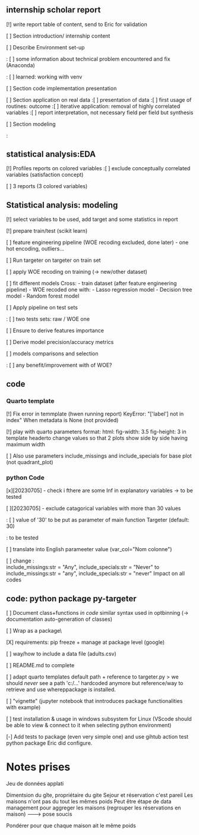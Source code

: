 # <todo>

## internship scholar report

\[!\] write report table of content, send to Eric for validation

\[ \] Section introduction/ internship content

\[ \] Describe Environment set-up

:   \[ \] some information about technical problem encountered and fix (Anaconda)

:   \[ \] learned: working with venv

\[ \] Section code implementation presentation

\[ \] Section application on real data :\[ \] presentation of data :\[ \] first usage of routines: outcome :\[ \] iterative application: removal of highly correlated variables :\[ \] report interpretation, not necessary field per field but synthesis

\[ \] Section modeling

:   <todo>

## statistical analysis:EDA

\[!\] Profiles reports on colored variables :\[ \] exclude conceptually correlated variables (satisfaction concept)

\[ \] 3 reports (3 colored variables)

## Statistical analysis: modeling

\[!\] select variables to be used, add target and some statistics in report

\[!\] prepare train/test (scikit learn)

\[ \] feature engineering pipeline (WOE recoding excluded, done later) - one hot encoding, outliers...

\[ \] Run targeter on targeter on train set

\[ \] apply WOE recoding on training (-\> new/other dataset)

\[ \] fit different models Cross: - train dataset (after feature engineering pipeline) - WOE recoded one with: - Lasso regression model - Decision tree model - Random forest model

\[ \] Apply pipeline on test sets

:   \[ \] two tests sets: raw / WOE one

\[ \] Ensure to derive features importance

\[ \] Derive model precision/accuracy metrics

\[ \] models comparisons and selection

:   \[ \] any benefit/improvement with of WOE?

## code

### Quarto template

\[!\] Fix error in temmplate (hwen running report) KeyError: "\['label'\] not in index" When metadata is None (not provided)

\[!\] play with quarto parameters format: html: fig-width: 3.5 fig-height: 3 in template headerto change values so that 2 plots show side by side having maximum width

\[ \] Also use parameters include_missings and include_specials for base plot (not quadrant_plot)

### python Code

\[x\]\[20230705\] - check i fthere are some Inf in explanatory variables -\> to be tested

\[ \]\[20230705\] - exclude catagorical variables with more than 30 values

:   \[ \] value of '30' to be put as parameter of main function Targeter (default: 30)

:   to be tested

\[ \] translate into English parameeter value (var_col="Nom colonne")

\[ \] change :\
include_missings:str = "Any", include_specials:str = "Never" to include_missings:str = "any", include_specials:str = "never" Impact on all codes

## code: python package py-targeter

\[ \] Document class+functions *in code* similar syntax used in optbinning (-\> documentation auto-generation of classes)

\[ \] Wrap as a package\

\[X\] requirements: pip freeze + manage at package level (google)

\[ \] way/how to include a data file (adults.csv)

\[ \] README.md to complete

\[ \] adapt quarto templates default path + reference to targeter.py \> we should *never* see a path 'c:/...' hardcoded anymore but reference/way to retrieve and use whereppackage is installed.

\[ \] "vignette" (jupyter notebook that inntroduces package functionalities with example)

\[ \] test installation & usage in windows subsystem for Linux (VScode should be able to view & connect to it when selecting python environment)

\[-\] Add tests to package (even very simple one) and use gihtub action test python package Eric did configure.

# Notes prises

Jeu de données applati

Dimentsion du gîte, propriétaire du gite Sejour et réservation c'est pareil Les maisons n'ont pas du tout les mêmes poids Peut être étape de data management pour aggreger les maisons (regrouper les réservations en maison) ---\> pose soucis

Pondérer pour que chaque maison ait le même poids
